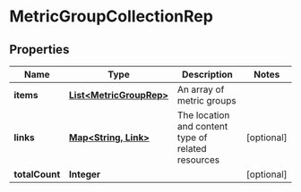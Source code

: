 

# MetricGroupCollectionRep


## Properties

| Name | Type | Description | Notes |
|------------ | ------------- | ------------- | -------------|
|**items** | [**List&lt;MetricGroupRep&gt;**](MetricGroupRep.md) | An array of metric groups |  |
|**links** | [**Map&lt;String, Link&gt;**](Link.md) | The location and content type of related resources |  [optional] |
|**totalCount** | **Integer** |  |  [optional] |



